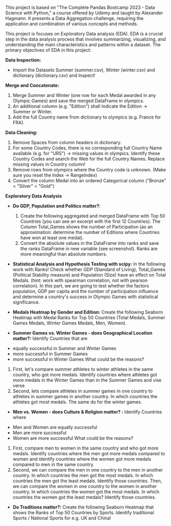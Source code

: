 This project is based on "The Complete Pandas Bootcamp 2023 - Data Science with Python," a course offered by Udemy and taught by Alexander Hagmann. It presents a Data Aggregation challenge, requiring the application and combination of various concepts and methods.

This project is focuses on Exploratory Data analysis (EDA). EDA is a crucial step in the data analysis process that 
involves summarizing, visualizing, and understanding the main characteristics and patterns within a dataset. 
The primary objectives of EDA in this project:

**Data Inspection:**
- Import the Datasets Summer (summer.csv), Winter (winter.csv) and dictionary (dictionary.csv) and Inspect!

**Merge and Concatenate:**
1. Merge Summer and Winter (one row for each Medal awarded in any Olympic Games) and save the merged DataFrame in olympics.
2. An additional column (e.g. "Edition") shall indicate the Edition -> Summer or Winter.
3. Add the full Country name from dictionary to olympics (e.g. France for FRA).

**Data Cleaning:** 
1. Remove Spaces from column headers in dictionary. 
2. For some Country Codes, there is no corresponding full Country Name available (e.g. for "URS") -> missing values
in olympics. Identify these Country Codes and search the Web for the full Country Names. Replace missing values in 
Country column!
3. Remove rows from olympics where the Country code is unknown. (Make sure you reset the Index -> RangeIndex)
4. Convert the column Medal into an ordered Categorical column ("Bronze" < "Silver" < "Gold")

**Exploratory Data Analysis** 

- **Do GDP, Population and Politics matter?**:
  1. Create the following aggregated and merged DataFrame with Top 50 Countries (you can see an excerpt with the first
  12 Countries). The Column Total_Games shows the number of Participation (as an approximation: determine the number of
  Editions where Countries have won at least one medal).
  2. Convert the absolute values in the DataFrame into ranks and save the ranks DataFrame in new variable
  (see screenshot). Ranks are more meaningful than absolute numbers.

- **Statistical Analysis and Hypothesis Testing with scipy:**
  In the following work with Ranks! Check whether GDP (Standard of Living), Total_Games (Political Stability measure)
  and Population (Size) have an effect on Total Medals. (hint: work with spearman correlation, not with pearson 
  correlation). In this part, we are going to test whether the factors population, GDP per capita and the number of
  participation influence and determine a country's success in Olympic Games with statistical significance.

- **Medals Heatmap by Gender and Edition:**
  Create the following Seaborn Heatmap with Medal Ranks for Top 50 Countries (Total Medals, Summer Games Medals,
Winter Games Medals, Men, Women).

- **Summer Games vs. Winter Games - does Geographical Location matter?:**
Identify Countries that are 
* equally successful in Summer and Winter Games 
* more successful in Summer Games 
* more successful in Winter Games
What could be the reasons?
1) First, let's compare summer athletes to winter athletes in the same country, who got more medals. Identify
countries where athletes got more medals in the Winter Games than in the Summer Games and vise verse
2) Second, lets compare athletes in summer games in one country to athletes in summer games in another country.
In which countries the athletes got most medals. The same do for the winter games.

- **Men vs. Women - does Culture & Religion matter? :**
Identify Countries where
* Men and Women are equally successful
* Men are more successful
* Women are more successful
What could be the reasons?
1) First, compare men to women in the same country and who got more medals. Identify countries where the men got more
medals compared to women and identify countries where the women got more medals compared to men in the same country.
2) Second, we can compare the men in one country to the men in another country. In which countries the men got the
most medals. In which countries the men got the least medals. Identify those countries. Then, we can compare the women
in one country to the women in another country. In which countries the women got the most medals. In which countries 
the women got the least medals? Identify those countries.

- **Do Traditions matter?:**
Create the following Seaborn Heatmap that shows the Ranks of Top 50 Countries by Sports.
Identify traditional Sports / National Sports for e.g. UK and China!